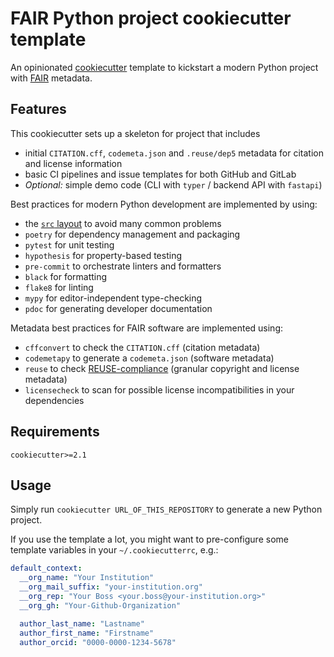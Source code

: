 # FAIR Python project cookiecutter template

An opinionated [cookiecutter](https://cookiecutter.readthedocs.io/en/stable/) template
to kickstart a modern Python project with [FAIR](https://www.go-fair.org/fair-principles/) metadata.


## Features

This cookiecutter sets up a skeleton for project that includes
* initial `CITATION.cff`, `codemeta.json` and `.reuse/dep5` metadata for citation and license information
* basic CI pipelines and issue templates for both GitHub and GitLab
* *Optional:* simple demo code (CLI with `typer` / backend API with `fastapi`)

Best practices for modern Python development are implemented by using:
* the [`src` layout](https://browniebroke.com/blog/convert-existing-poetry-to-src-layout/) to avoid many common problems
* `poetry` for dependency management and packaging
* `pytest` for unit testing
* `hypothesis` for property-based testing
* `pre-commit` to orchestrate linters and formatters
* `black` for formatting
* `flake8` for linting
* `mypy` for editor-independent type-checking
* `pdoc` for generating developer documentation

Metadata best practices for FAIR software are implemented using:
* `cffconvert` to check the `CITATION.cff` (citation metadata)
* `codemetapy` to generate a `codemeta.json` (software metadata)
* `reuse` to check [REUSE-compliance](https://reuse.software/spec/) (granular copyright and license metadata)
* `licensecheck` to scan for possible license incompatibilities in your dependencies


## Requirements

`cookiecutter>=2.1`

## Usage

Simply run `cookiecutter URL_OF_THIS_REPOSITORY` to generate a new Python project.

If you use the template a lot, you might want to pre-configure some template variables
in your `~/.cookiecutterrc`, e.g.:

```yaml
default_context:
  __org_name: "Your Institution"
  __org_mail_suffix: "your-institution.org"
  __org_rep: "Your Boss <your.boss@your-institution.org>"
  __org_gh: "Your-Github-Organization"

  author_last_name: "Lastname"
  author_first_name: "Firstname"
  author_orcid: "0000-0000-1234-5678"
```

